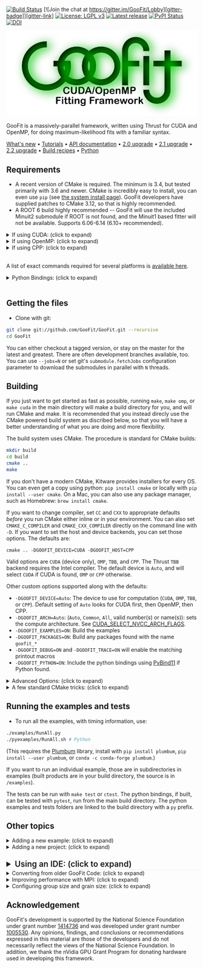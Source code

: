 [![Build Status][travis-badge]][travis-link]
[![Join the chat at https://gitter.im/GooFit/Lobby][gitter-badge]][gitter-link]
[![License: LGPL v3][license-badge]](./LICENSE)
[![Latest release][releases-badge]][releases-link]
[![PyPI Status][pypi-status]][pypi-link]
[![DOI][DOI-badge]][DOI-link]

![GooFit logo](./docs/GooFitLogo.png)

GooFit is a massively-parallel framework, written using Thrust for CUDA and OpenMP, for
doing maximum-likelihood fits with a familiar syntax.

[What's new](./docs/CHANGELOG.md)
• [Tutorials]
• [API documentation]
• [2.0 upgrade](./docs/CONVERTING20.md)
• [2.1 upgrade](./docs/CONVERTING21.md)
• [2.2 upgrade](./docs/CONVERTING22.md)
• [Build recipes](./docs/SYSTEM_INSTALL.md)
• [Python](https://pypi.python.org/pypi/goofit/)

## Requirements

* A recent version of CMake is required. The minimum is 3.4, but tested primarily with 3.6 and newer. CMake is incredibly easy to install, you can even use `pip` (see [the system install page](./docs/SYSTEM_INSTALL.md)). GooFit developers have supplied patches to CMake 3.12, so that is highly recommended.
* A ROOT 6 build highly recommended -- GooFit will use the included Minuit2 submodule if ROOT is not found, and the Minuit1 based fitter will not be available. Supports 6.06-6.14 (6.10+ recommended).

<details><summary>If using CUDA: (click to expand)</summary><p>

* CMake 3.8+ highly recommended, but not required (yet)
* CUDA 7.0+ (with caviets below)
    * CUDA 7.0: Requires CMake 3.12 or `NEW_CUDA=OFF`.
    * CUDA 7.x: Python not supported.
    * CUDA 8.0: Recommended and fully supported.
    * CUDA 9.x: Partially supported but [has known issues](https://github.com/GooFit/GooFit/issues/173).
* An nVidia GPU supporting compute capability at least 2.0 (3.5+ recommended)

</p></details>

<details><summary>If using OpenMP: (click to expand)</summary><p>

* A compiler supporting OpenMP and C++11 (GCC 4.8+, Clang, and Intel 17 tested, GCC 4.7 not supported)
* Note that TBB is also available as a backend, but it still requires OpenMP to be present.
* On macOS, this backend requires `brew install libomp` or a custom compiler

</p></details>

<details><summary>If using CPP: (click to expand)</summary><p>

* Single threaded builds are available for debugging and development (such as on the default Clang on macOS)

</p></details>

<br/>

A list of exact commands required for several platforms is [available here](./docs/SYSTEM_INSTALL.md).


<details><summary>Python Bindings: (click to expand)</summary><p>

There are also Python Bindings. This requires Python (2 or 3), [NumPy](http://www.numpy.org), [SciKit-Build](http://scikit-build.readthedocs.io), and CMake. CUDA 8 is required if using CUDA. If you want the most recent stable release, use `pip install -v goofit` (If you have pip 9 or less, you'll need scikit build and cmake beforehand).

Repository method:

You can uses `pip install -v goofit`, or `pip install -v -e .` inside the repository. You can also directly force the bindings from a normal build with `-DGOOFIT_PYTHON=ON`. You can check your install with `python -m goofit`. You can debug a goofit file named `python_script.py` with gcc using `gdb -ex r --args python python_script.py`.

Other python requirements for the examples (use `pipenv install --dev` to install all requirements at once in a pipenv environment):

* numpy-1.11.1+
* pandas-0.15.1+
* uncertainties-3.0.2
* matplotlib
* plumbum

Optional:

* numba

</p></details>

<br/>

## Getting the files

* Clone with git:

```bash
git clone git://github.com/GooFit/GooFit.git --recursive
cd GooFit
```

You can either checkout a tagged version, or stay on the master for the latest and greatest. There are often development branches available, too. You can use `--jobs=N` or set git's `submodule.fetchJobs` configuration parameter to download the submodules in parallel with `N` threads.

## Building

If you just want to get started as fast as possible, running `make`, `make omp`, or `make cuda` in the main directory will make a build directory for you, and will run CMake and make. It is recommended that you instead direcly use the CMake powered build system as discribed below, so that you will have a better understanding of what you are doing and more flexibility.

The build system uses CMake. The procedure is standard for CMake builds:

```bash
mkdir build
cd build
cmake ..
make
```

If you don't have a modern CMake, Kitware provides installers for every OS. You can even get a copy using python: `pip install cmake` or locally with `pip install --user cmake`.
On a Mac, you can also use any package manager, such as Homebrew: `brew install cmake`.

If you want to change compiler, set `CC` and `CXX` to appropriate defaults *before* you run CMake either inline or in your environment. You can also set `CMAKE_C_COMPILER` and `CMAKE_CXX_COMPILER` directly on the command line with `-D`. If you want to set the host and device backends, you can set those options. The defaults are:
```
cmake .. -DGOOFIT_DEVICE=CUDA -DGOOFIT_HOST=CPP
```

Valid options are `CUDA` (device only), `OMP`, `TBB`, and `CPP`. The Thrust `TBB` backend requires the Intel compiler.  The default device is `Auto`, and will select `CUDA` if CUDA is found, `OMP` or `CPP` otherwise.

Other custom options supported along with the defaults:

* `-DGOOFIT_DEVICE=Auto`: The device to use for computation (`CUDA`, `OMP`, `TBB`, or `CPP`). Default setting of `Auto` looks for CUDA first, then OpenMP, then CPP.
* `-DGOOFIT_ARCH=Auto`: (`Auto`, `Common`, `All`, valid number(s) or name(s)): sets the compute architecture. See [CUDA_SELECT_NVCC_ARCH_FLAGS].
* `-DGOOFIT_EXAMPLES=ON`: Build the examples
* `-DGOOFIT_PACKAGES=ON`: Build any packages found with the name `goofit_*`
* `-DGOOFIT_DEBUG=ON` and `-DGOOFIT_TRACE=ON` will enable the matching printout macros
* `-DGOOFIT_PYTHON=ON`: Include the python bindings using [PyBind11] if Python found.

<details><summary>Advanced Options: (click to expand)</summary><p>

* `-DGOOFIT_HOST=Auto`: This is CPP unless device is `OMP`, in which case it is also `OMP`. This changes `thrust::host_vector` calculations, and is not fully supported when set to a non-default setting.
* `-DGOOFIT_TESTS=ON`: Build the GooFit tests
* `-DGOOFIT_MPI=ON`: (OFF/ON.  With this feature on, GPU devices are selected automatically).  Tested with MVAPICH2/2.2 and OpenMPI.
* You can enable sanitizers on non-CUDA builds with `-DSANITIZE_ADDRESS=ON`, `-DSANITIZE_MEMORY=ON`, `-DSANITIZE_THREAD=ON` or `-DSANITIZE_UNDEFINED=ON`.
* If `clang-tidy` is available, it will automatically be used to check the source. If you set `-DGOOFIT_TIDY_FIX=ON`, fixes will be applied to the GooFit source.
* `-DGOOFIT_SPLASH=ON`: Controls the unicode splash at the beginning.
* `-DGOOFIT_CERNROOT=ON`: Allows you to disable the automatic search for ROOT (used by the PIP Python build)
* `-DNEW_CUDA=OFF`: On CMake 3.8+, GooFit uses CUDA as a language. You can turn that off with this setting. Make sure you have CUDA 7.5+.

</p></details>

<details><summary>A few standard CMake tricks: (click to expand)</summary><p>

* Use `make VERBOSE=1` to see the commands used to build the files.
* Use `cmake .. -LH` to list the CMake options with help.
* Use `ccmake` if available to see a curses (terminal) gui, or `cmake-gui` for a completely graphical interface.
* Use `-G` and the name of a generator to use something other than `make`, like `Xcode` or `Ninja`.
* Open the `CMakeLists.txt` with QtCreator to generate for that IDE.
* Set the release type with `-DCMAKE_BUILD_TYPE=Release`, `RelWithDebInfo`, `Debug`, etc.
* Set up multiple build directories, like `build-omp` and `build-cuda`.
* CMake caches your `-D` option selections in your build directory so you don't have to specify them again.
* CMake reruns when needed when you `make` unless you add a file that it globs for (like new `goofit_projects`).
* Use `make -j12` to build with 12 cores (for example). You can set this as the `MAKEFLAGS` environment variable, too.
* Use `CMake --build .` to build without referring to your specific build tool, like `make` or `ninja`.
* If you are using the `llvm` tool-suite, you can use `-DCMAKE_EXPORT_COMPILE_COMMANDS=ON` to generate the .json file that the `clang-*` commands expect.

</p></details>



## Running the examples and tests

* To run all the examples, with timing information, use:

```bash
./examples/RunAll.py
./pyexamples/RunAll.sh # Python
```

(This requires the [Plumbum] library, install with `pip install plumbum`, `pip install --user plumbum`, or `conda -c conda-forge plumbum`.)

If you want to run an individual example, those are in subdirectories in examples (built products are in your build directory, the source is in `/examples`).

The tests can be run with `make test` or `ctest`. The python bindings, if built, can be tested with `pytest`, run from the main build directory. The python examples and tests folders are linked to the build directory with a `py` prefix.

## Other topics

<details><summary>Adding a new example: (click to expand)</summary><p>

The examples are designed to be easy to add to. Make a new directory, then add a new CMakeLists.txt in your directory with one or more of the following two lines:

```cmake
goofit_add_directory()
goofit_add_executible(MyNewExample MyNewExample.cu)
```

The first line adds your `.cu` file with GooFit code as an executable, and the second one sets up a symbolic links to the source and `dataFiles` in the build directory to the source directory. If you prefer to only have some files symbolically linked, use `goofit_add_link(filename.ext)` explicitly for each file. This happens at configure time. To get the example to build when you build GooFit, add the name of your directory to `examples/CMakeLists.txt`.

If you are building with separable compilation, you can also use `goofit_add_pdf(mypdf.cu)` to add a PDF. This will also require that you include any directory that you need with `include_directory`, as usual.

To add packages, use standard CMake tools. For example (CMake 3.5+), to add [Boost][FindBoost] 1.49+ filesystem and `TTreeReader` from ROOT:

```cmake
set(Boost_USE_STATIC_LIBS OFF)
set(Boost_USE_MULTITHREADED ON)
set(Boost_USE_STATIC_RUNTIME OFF)
find_package(Boost 1.49 REQUIRED COMPONENTS filesystem)

goofit_add_executable(K3Pi K3Pi.cu)
target_link_libraries(MyNewExample Boost::filesystem ROOT::TreePlayer)
```

</p></details>


<details><summary>Adding a new project: (click to expand)</summary><p>

### External package (BETA)

GooFit now requires seperable compilation, so it also now supports "external" packages, much like most other libraries. You can design your package with GooFit included as a subdirectory, and
it should just work. You'll also save time by not building examples, python bindings, and tests. The recommmended procedure:

```bash
git add submodule <url to goofit> goofit
git submodule update --init --recursive
```

Then, you'll need a CMakeLists that looks something like this:

```bash
cmake_minimum_required(VERSION 3.6...3.12)

project(my_external_package LANGUAGES CXX)

add_subdirectory(goofit)
goofit_external_package()

goofit_add_executable(myapp myapp.cpp)
```

That's it! Just make a build directory and build. The `goofit_external_package()` command sets up optional CUDA, as well as links all reasonable files into your build directory. You can run `goofit_setup_std()`, `goofit_optional_cuda()` and `goofit_add_directory()` instead if you want.

### Classic method

If you'd like to make a separate GooFit project, you can do so. Simply checkout your project inside GooFit, with the name `work` or `goofit_`+something. CMake will automatically pick up those directories and build them, and GooFit's git will ignore them. Otherwise, they act just like the example directory. If you add a new directory, you will need to explicitly rerun CMake, as that cannot be picked up by the makefile. The automatic search can be turned off with the `GOOFIT_PROJECTS` option, or by using `GOOFIT_PROJECT_<name>` for a specific package.
GooFit packages should contain:

```cmake
goofit_add_package(MyPackageName)
```

After the package name, you can list `ROOT`, `NEW_CUDA`, or `OLD_CUDA` to require that ROOT or a specific style of CUDA is found. The package will be disabled if those parameters are not met.

</p></details>




<details><summary style="font-size: 1.5em; margin-top: 24px; font-weight: 600; border-bottom: 1px solid #eaecef; line-height: 1.25">Using an IDE: (click to expand)</summary><p>

The following IDEs have been tested. Here `$SRC` refers to the source directory, and usually is `..` or `../GooFit`. You may want `-DCMAKE_BUILD_TYPE=Debug` and/or `-DGOOFIT_DEBUG=ON`.

| Name | Platform | Setup | Notes |
|------|----------|:------|:------|
| Xcode | macOS | `cmake $SRC -GXcode` | Only CPP version, works well though |
| Nsight-Eclipse | Linux | `cmake $SRC -G "Eclipse CDT4 - Unix Makefiles"` | Must be out-of-source, supports CUDA backend |
| QtCreator | All | Open from QtCreator dialog | Requires CMake extension (usually present). Might be able to use CMake 3.7+ Server |
| CLion | All | Open from CLion menu | Young but promising |

</p></details>


<details><summary>Converting from older GooFit Code: (click to expand)</summary><p>

The build system underwent a major upgrade in the move to CMake. The folders that were introduced to keep the includes structured require modifications of source code, converting lines like `#include "Variable.hh"` to `#include "GooFit/Variable.h"`. This modification can be done for you by running the provided script, `scripts/ModernizeGooFit.py` on your source files (requires Python and [Plumbum](https://github.com/tomerfiliba/plumbum)). You should remove your old Makefiles and use the new `CMakeFiles.txt` files provided in examples - this should require
writing two lines of code instead of the 50 or so previously needed. You should also add a GooFit Application to your code. (2 lines of CMake)

The new `GooFit::Application`, which is not required but provides GooFit options, like GPU selection and status, as well as MPI support and configurable command line options, is available by adding:

```cpp
#include "GooFit/Application.h"
using namespace GooFit;

// Place this at the beginning of main
Application app{"Optional discription", argc, argv};

// Command line options can be added here.

GOOFIT_PARSE(app);
```

See [CLI11] for more details. The [pipipi0](./examples/pipipi0DPFit) example has an example of a complex set of options.

The other key differences in code are the addition of the `GooFit` namespace (`using namespace GooFit` allows fast conversion), and the removal of direct access to members of `Variable` (using getters/setters, or directly treat the variable like its value).

See Converting to [GooFit 2.0](./docs/CONVERTING20.md), [GooFit 2.1](./docs/CONVERTING21.md), and the [Changelog](./docs/CHANGELOG.md).

</p></details>


<details><summary>Improving performance with MPI: (click to expand)</summary><p>

Using the MPI version with an appropriate environment setup will allow for multiple GPU's to be used, and/or allow for multiple nodes.  To use this feature simply turn the flag on with CMake `-DGOOFIT_MPI=ON`.  This will divide the dataset by the number of processes involved.  For instance, if you have two nodes that will be involved in the calculation, the data will be split in half.  Currently, each node will load the entire buffer from disk, then load partitioned data it will work on.  It is highly recommended not to use more than one process per node for MPI+OpenMP versions.

A few notes about using the MPI version:

* You will need to use the `CountingVariable` for any event numbers used or referenced within the code, or anything that counts with the events.
* Please call `setDataSize` after `setData`.  If you do not, `setDataSize` doesn't have `m_iEventsPerTask`, which will need to be recalculated.

</p></details>


<details><summary>Configuring group size and grain size: (click to expand)</summary><p>

This advanced option is for GPU devices only. The script `scripts/find_optimal.py` will search a programmable group and grain space in order to find the optimal configuration for the particular PDFs.  This should be run after an example has been developed and tested.  Please look at `scripts/find_optimal.py` to see how to formulate a particular script.  Depending on the searchable space, this can take hours to days to compute.
The script will loop over the space and configure each parameter, then recompile and run the example a number of times.  A spreadsheet is calculated to help notice patterns, and the fastest version is printed to the user.

</p></details>


## Acknowledgement

GooFit's development is supported by the National Science Foundation under grant number [1414736]
and was developed under grant number [1005530].
Any opinions, findings, and conclusions or recommendations expressed in this material are those of the developers
and do not necessarily reflect the views of the National Science Foundation.
In addition, we thank the nVidia GPU Grant Program for donating hardware used in developing this framework.


[DOI-badge]:         https://zenodo.org/badge/9017446.svg
[DOI-link]:          https://zenodo.org/badge/latestdoi/9017446
[API documentation]: https://GooFit.github.io/GooFit
[travis-badge]:      https://travis-ci.org/GooFit/GooFit.svg?branch=master
[travis-link]:       https://travis-ci.org/GooFit/GooFit
[gitter-badge]:      https://badges.gitter.im/GooFit/GooFit.svg
[gitter-link]:       https://gitter.im/GooFit/Lobby
[license-badge]:     https://img.shields.io/badge/License-LGPL%20v3-blue.svg
[1005530]:           https://nsf.gov/awardsearch/showAward?AWD_ID=1005530
[1414736]:           https://nsf.gov/awardsearch/showAward?AWD_ID=1414736
[CUDA_SELECT_NVCC_ARCH_FLAGS]: https://cmake.org/cmake/help/v3.7/module/FindCUDA.html
[Plumbum]:           https://plumbum.readthedocs.io/en/latest/
[FindBoost]:         https://cmake.org/cmake/help/v3.7/module/FindBoost.html
[CLI11]:             https://github.com/CLIUtils/CLI11
[PyBind11]:          http://pybind11.readthedocs.io/en/master
[ROOT]:              https://root.cern.ch
[Tutorials]:         https://goofit.gitlab.io/Goo2Torial
[pypi-status]:       https://img.shields.io/pypi/v/goofit.svg
[pypi-link]:         https://pypi.python.org/pypi/goofit/
[releases-badge]:    https://img.shields.io/github/release/GooFit/GooFit.svg
[releases-link]:     https://github.com/GooFit/GooFit/releases
